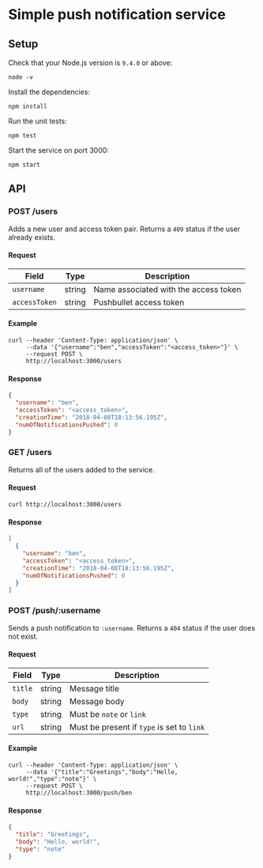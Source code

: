 # Simple push notification service

## Setup
Check that your Node.js version is `9.4.0` or above:
```
node -v
```
Install the dependencies:
```
npm install
```
Run the unit tests:
```
npm test
```
Start the service on port 3000:
```
npm start
```

## API

### POST /users
Adds a new user and access token pair. Returns a `409` status if the user already exists.

#### Request
Field         | Type   | Description
------------- | ------ | -------------------------------------
`username`    | string | Name associated with the access token
`accessToken` | string | Pushbullet access token

#### Example
```
curl --header 'Content-Type: application/json' \
     --data '{"username":"ben","accessToken":"<access_token>"}' \
     --request POST \
     http://localhost:3000/users
```

#### Response
```json
{
  "username": "ben",
  "accessToken": "<access_token>",
  "creationTime": "2018-04-08T18:13:56.195Z",
  "numOfNotificationsPushed": 0
}
```

### GET /users
Returns all of the users added to the service.

#### Request
```
curl http://localhost:3000/users
```

#### Response
```json
[
  {
    "username": "ben",
    "accessToken": "<access_token>",
    "creationTime": "2018-04-08T18:13:56.195Z",
    "numOfNotificationsPushed": 0
  }
]
```

### POST /push/:username
Sends a push notification to `:username`. Returns a `404` status if the user does not exist.

#### Request
Field   | Type   | Description
------- | ------ | ------------------------------------------
`title` | string | Message title
`body`  | string | Message body
`type`  | string | Must be `note` or `link`
`url`   | string | Must be present if `type` is set to `link`

#### Example
```
curl --header 'Content-Type: application/json' \
     --data '{"title":"Greetings","body":"Hello, world!","type":"note"}' \
     --request POST \
     http://localhost:3000/push/ben
```

#### Response
```json
{
  "title": "Greetings",
  "body": "Hello, world!",
  "type": "note"
}
```
